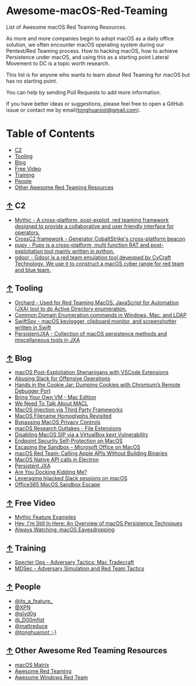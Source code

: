 # Awesome-macOS-Red-Teaming
List of Awesome macOS Red Teaming Resources.

As more and more companies begin to adopt macOS as a daily office solution, we often encounter macOS operating system during our Pentest/Red Teaming process.
How to hacking macOS, how to achieve Persistence under macOS, and using this as a starting point Lateral Movement to DC is a topic worth research.

This list is for anyone who wants to learn about Red Teaming for macOS but has no starting point.

You can help by sending Pull Requests to add more information.

If you have better ideas or suggestions, please feel free to open a GitHub issue or contact me by email(tonghuaroot@gmail.com).

Table of Contents
=================
- [C2](#-c2)
- [Tooling](#-tools)
- [Blog](#-blog)
- [Free Video](#-free-video)
- [Training](#-training)
- [People](#-people)
- [Other Awesome Red Teaming Resources](#-other-awesome-red-teaming-resources)


## [↑](#table-of-contents) C2
- [Mythic - A cross-platform, post-exploit, red teaming framework designed to provide a collaborative and user friendly interface for operators.](https://github.com/its-a-feature/Mythic)
- [CrossC2 framework - Generator CobaltStrike's cross-platform beacon](https://github.com/gloxec/CrossC2)
- [pupy - Pupy is a cross-platform, multi function RAT and post-exploitation tool mainly written in python.](https://github.com/n1nj4sec/pupy)
- [gdoor - Gdoor is a red team emulation tool deveoped by CyCraft Technology. We use it to construct a macOS cyber range for red team and blue team.](https://github.com/frozenkp/gdoor)

## [↑](#table-of-contents) Tooling
- [Orchard - Used for Red Teaming MacOS. JavaScript for Automation (JXA) tool to do Active Directory enumeration.](https://github.com/its-a-feature/Orchard)
- [Common Domain Enumeration commands in Windows, Mac, and LDAP](https://gist.github.com/its-a-feature/1a34f597fb30985a2742bb16116e74e0)
- [SwiftSpy - macOS keylogger, clipboard monitor, and screenshotter written in Swift](https://github.com/slyd0g/SwiftSpy)
- [PersistentJXA - Collection of macOS persistence methods and miscellaneous tools in JXA
](https://github.com/D00MFist/PersistentJXA)


## [↑](#table-of-contents) Blog
- [macOS Post-Exploitation Shenanigans with VSCode Extensions](https://www.mdsec.co.uk/2021/01/macos-post-exploitation-shenanigans-with-vscode-extensions/)
- [Abusing Slack for Offensive Operations](https://posts.specterops.io/abusing-slack-for-offensive-operations-2343237b9282)
- [Hands in the Cookie Jar: Dumping Cookies with Chromium’s Remote Debugger Port](https://posts.specterops.io/hands-in-the-cookie-jar-dumping-cookies-with-chromiums-remote-debugger-port-34c4f468844e)
- [Bring Your Own VM - Mac Edition](https://blog.xpnsec.com/bring-your-own-vm-mac-edition/)
- [We Need To Talk About MACL](https://blog.xpnsec.com/we-need-to-talk-about-macl/)
- [MacOS Injection via Third Party Frameworks](https://blog.xpnsec.com/tags/macos/)
- [MacOS Filename Homoglyphs Revisited](https://blog.xpnsec.com/macos-filename-homoglyphs-revisited/)
- [Bypassing MacOS Privacy Controls](https://blog.xpnsec.com/bypassing-macos-privacy-controls/)
- [macOS Research Outtakes - File Extensions](https://blog.xpnsec.com/macos-phishing-tricks/)
- [Disabling MacOS SIP via a VirtualBox kext Vulnerability](https://blog.xpnsec.com/disabling-macos-sip-via-a-virtualbox-kext-vulnerability/)
- [Endpoint Security Self-Protection on MacOS](https://blog.xpnsec.com/macos-av-self-protection-methods/)
- [Escaping the Sandbox – Microsoft Office on MacOS](https://blog.xpnsec.com/escaping-the-sandbox-microsoft-office-on-macos/)
- [macOS Red Team: Calling Apple APIs Without Building Binaries](https://www.sentinelone.com/blog/macos-red-team-calling-apple-apis-without-building-binaries/)
- [MacOS Native API calls in Electron](https://medium.com/@antman1P_30185/macos-native-api-calls-in-electron-d297d9a960af)
- [Persistent JXA](https://posts.specterops.io/persistent-jxa-66e1c3cd1cf5)
- [Are You Docking Kidding Me?](https://posts.specterops.io/are-you-docking-kidding-me-9aa79c24bdc1)
- [Leveraging hijacked Slack sessions on macOS](https://www.sprocketsecurity.com/blog/how-to-hijack-slack-sessions-on-macos)
- [Office365 MacOS Sandbox Escape](https://desi-jarvis.medium.com/office365-macos-sandbox-escape-fcce4fa4123c)

## [↑](#table-of-contents) Free Video
- [Mythic Feature Examples](https://www.youtube.com/watch?v=cs1yegvVP1k&list=PLHVFedjbv6sNLB1QqnGJxRBMukPRGYa-H)
- [Hey, I'm Still In Here: An Overview of macOS Persistence Techniques](https://specterops.io/so-con2020/event-758922)
- [Always Watching: macOS Eavesdropping](https://specterops.io/so-con2020/event-758917)


## [↑](#table-of-contents) Training
- [Specter Ops - Adversary Tactics: Mac Tradecraft](https://specterops.io/how-we-help/training-offerings/adversary-tactics-mac-tradecraft)
- [MDSec - Adversary Simulation and Red Team Tactics](https://www.mdsec.co.uk/training/adversary-simulation-red-team-tactics)

## [↑](#table-of-contents) People
- [@its_a_feature_](https://twitter.com/its_a_feature_)
- [@XPN](https://twitter.com/_xpn_)
- [@slyd0g](https://twitter.com/slyd0g)
- [@_D00mfist](https://twitter.com/_D00mfist)
- [@mattreduce](https://github.com/mattreduce)
- [@tonghuaroot :-)](https://github.com/tonghuaroot)

## [↑](#table-of-contents) Other Awesome Red Teaming Resources
- [macOS Matrix](https://attack.mitre.org/matrices/enterprise/macos/)
- [Awesome Red Teaming](https://github.com/yeyintminthuhtut/Awesome-Red-Teaming)
- [Awesome Windows Red Team](https://github.com/marcosValle/awesome-windows-red-team)

